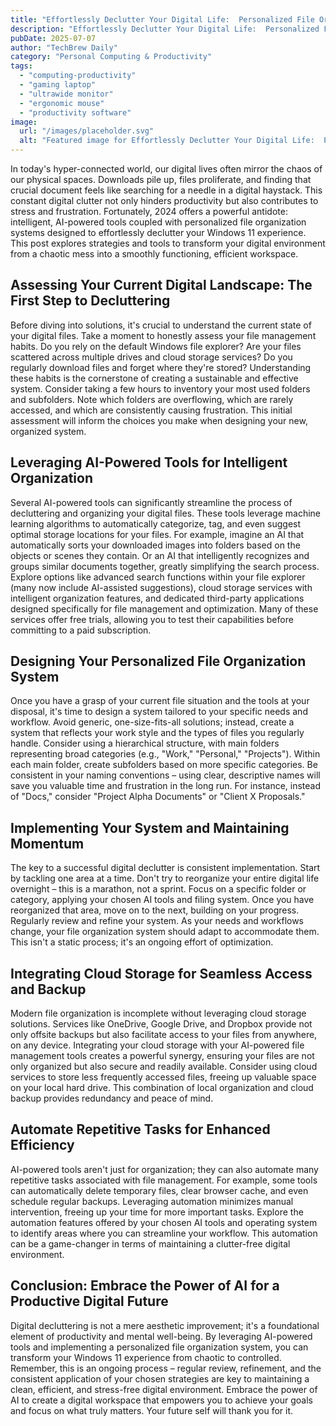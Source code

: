 ```yaml
---
title: "Effortlessly Declutter Your Digital Life:  Personalized File Organization Systems for Enhanced Windows 11 Productivity Using AI-Powered Tools (2024)"
description: "Effortlessly Declutter Your Digital Life:  Personalized File Organization Systems for Enhanced Windows 11 Productivity Using AI-Powered Tools (2024)"
pubDate: 2025-07-07
author: "TechBrew Daily"
category: "Personal Computing & Productivity"
tags:
  - "computing-productivity"
  - "gaming laptop"
  - "ultrawide monitor"
  - "ergonomic mouse"
  - "productivity software"
image:
  url: "/images/placeholder.svg"
  alt: "Featured image for Effortlessly Declutter Your Digital Life:  Personalized File Organization Systems for Enhanced Windows 11 Productivity Using AI-Powered Tools (2024)"
---
```


In today's hyper-connected world, our digital lives often mirror the chaos of our physical spaces.  Downloads pile up, files proliferate, and finding that crucial document feels like searching for a needle in a digital haystack.  This constant digital clutter not only hinders productivity but also contributes to stress and frustration.  Fortunately, 2024 offers a powerful antidote: intelligent, AI-powered tools coupled with personalized file organization systems designed to effortlessly declutter your Windows 11 experience.  This post explores strategies and tools to transform your digital environment from a chaotic mess into a smoothly functioning, efficient workspace.


## Assessing Your Current Digital Landscape:  The First Step to Decluttering

Before diving into solutions, it's crucial to understand the current state of your digital files.  Take a moment to honestly assess your file management habits.  Do you rely on the default Windows file explorer? Are your files scattered across multiple drives and cloud storage services?  Do you regularly download files and forget where they're stored?  Understanding these habits is the cornerstone of creating a sustainable and effective system.  Consider taking a few hours to inventory your most used folders and subfolders.  Note which folders are overflowing, which are rarely accessed, and which are consistently causing frustration.  This initial assessment will inform the choices you make when designing your new, organized system.

## Leveraging AI-Powered Tools for Intelligent Organization

Several AI-powered tools can significantly streamline the process of decluttering and organizing your digital files.  These tools leverage machine learning algorithms to automatically categorize, tag, and even suggest optimal storage locations for your files. For example, imagine an AI that automatically sorts your downloaded images into folders based on the objects or scenes they contain.  Or an AI that intelligently recognizes and groups similar documents together, greatly simplifying the search process.  Explore options like advanced search functions within your file explorer (many now include AI-assisted suggestions), cloud storage services with intelligent organization features, and dedicated third-party applications designed specifically for file management and optimization.  Many of these services offer free trials, allowing you to test their capabilities before committing to a paid subscription.


## Designing Your Personalized File Organization System

Once you have a grasp of your current file situation and the tools at your disposal, it's time to design a system tailored to your specific needs and workflow.  Avoid generic, one-size-fits-all solutions; instead, create a system that reflects your work style and the types of files you regularly handle.  Consider using a hierarchical structure, with main folders representing broad categories (e.g., "Work," "Personal," "Projects").  Within each main folder, create subfolders based on more specific categories.  Be consistent in your naming conventions – using clear, descriptive names will save you valuable time and frustration in the long run.  For instance, instead of "Docs," consider "Project Alpha Documents" or "Client X Proposals."


## Implementing Your System and Maintaining Momentum

The key to a successful digital declutter is consistent implementation. Start by tackling one area at a time.  Don't try to reorganize your entire digital life overnight – this is a marathon, not a sprint.  Focus on a specific folder or category, applying your chosen AI tools and filing system.  Once you have reorganized that area, move on to the next, building on your progress.  Regularly review and refine your system.  As your needs and workflows change, your file organization system should adapt to accommodate them. This isn't a static process; it's an ongoing effort of optimization.


##  Integrating Cloud Storage for Seamless Access and Backup

Modern file organization is incomplete without leveraging cloud storage solutions.  Services like OneDrive, Google Drive, and Dropbox provide not only offsite backups but also facilitate access to your files from anywhere, on any device.  Integrating your cloud storage with your AI-powered file management tools creates a powerful synergy, ensuring your files are not only organized but also secure and readily available.  Consider using cloud services to store less frequently accessed files, freeing up valuable space on your local hard drive. This combination of local organization and cloud backup provides redundancy and peace of mind.


##  Automate Repetitive Tasks for Enhanced Efficiency

AI-powered tools aren't just for organization; they can also automate many repetitive tasks associated with file management.  For example, some tools can automatically delete temporary files, clear browser cache, and even schedule regular backups.  Leveraging automation minimizes manual intervention, freeing up your time for more important tasks.  Explore the automation features offered by your chosen AI tools and operating system to identify areas where you can streamline your workflow.  This automation can be a game-changer in terms of maintaining a clutter-free digital environment.


## Conclusion: Embrace the Power of AI for a Productive Digital Future

Digital decluttering is not a mere aesthetic improvement; it's a foundational element of productivity and mental well-being.  By leveraging AI-powered tools and implementing a personalized file organization system, you can transform your Windows 11 experience from chaotic to controlled.  Remember, this is an ongoing process – regular review, refinement, and the consistent application of your chosen strategies are key to maintaining a clean, efficient, and stress-free digital environment.  Embrace the power of AI to create a digital workspace that empowers you to achieve your goals and focus on what truly matters.  Your future self will thank you for it.